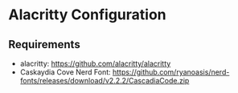 # Alacritty Configuration

## Requirements
* alacritty: https://github.com/alacritty/alacritty
* Caskaydia Cove Nerd Font: https://github.com/ryanoasis/nerd-fonts/releases/download/v2.2.2/CascadiaCode.zip
